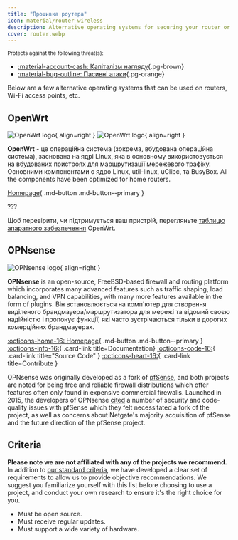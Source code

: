 ```yaml
---
title: "Прошивка роутера"
icon: material/router-wireless
description: Alternative operating systems for securing your router or Wi-Fi access point.
cover: router.webp
---
```


<small>Protects against the following threat(s):</small>

- [:material-account-cash: Капіталізм нагляду](basics/common-threats.md#surveillance-as-a-business-model ""){.pg-brown}
- [:material-bug-outline: Пасивні атаки](basics/common-threats.md#security-and-privacy ""){.pg-orange}

Below are a few alternative operating systems that can be used on routers, Wi-Fi access points, etc.

## OpenWrt

<div class="admonition recommendation" markdown>

![OpenWrt logo](assets/img/router/openwrt.svg#only-light){ align=right }
![OpenWrt logo](assets/img/router/openwrt-dark.svg#only-dark){ align=right }

**OpenWrt** - це операційна система (зокрема, вбудована операційна система), заснована на ядрі Linux, яка в основному використовується на вбудованих пристроях для маршрутизації мережевого трафіку. Основними компонентами є ядро Linux, util-linux, uClibc, та BusyBox. All the components have been optimized for home routers.

[Homepage](https://openwrt.org){ .md-button .md-button--primary }

???

</details>

</div>

Щоб перевірити, чи підтримується ваш пристрій, перегляньте [таблицю апаратного забезпечення](https://openwrt.org/toh/start) OpenWrt.

## OPNsense

<div class="admonition recommendation" markdown>

![OPNsense logo](assets/img/router/opnsense.svg){ align=right }

**OPNsense** is an open-source, FreeBSD-based firewall and routing platform which incorporates many advanced features such as traffic shaping, load balancing, and VPN capabilities, with many more features available in the form of plugins. Він встановлюється на комп'ютер для створення виділеного брандмауера/маршрутизатора для мережі та відомий своєю надійністю і пропонує функції, які часто зустрічаються тільки в дорогих комерційних брандмауерах.

[:octicons-home-16: Homepage](https://opnsense.org){ .md-button .md-button--primary }
[:octicons-info-16:](https://docs.opnsense.org/index.html){ .card-link title=Documentation}
[:octicons-code-16:](https://github.com/opnsense){ .card-link title="Source Code" }
[:octicons-heart-16:](https://opnsense.org/donate){ .card-link title=Contribute }

</details>

</div>

OPNsense was originally developed as a fork of [pfSense](https://en.wikipedia.org/wiki/PfSense), and both projects are noted for being free and reliable firewall distributions which offer features often only found in expensive commercial firewalls. Launched in 2015, the developers of OPNsense [cited](https://docs.opnsense.org/history/thefork.html) a number of security and code-quality issues with pfSense which they felt necessitated a fork of the project, as well as concerns about Netgate's majority acquisition of pfSense and the future direction of the pfSense project.

## Criteria

**Please note we are not affiliated with any of the projects we recommend.** In addition to [our standard criteria](about/criteria.md), we have developed a clear set of requirements to allow us to provide objective recommendations. We suggest you familiarize yourself with this list before choosing to use a project, and conduct your own research to ensure it's the right choice for you.

- Must be open source.
- Must receive regular updates.
- Must support a wide variety of hardware.
